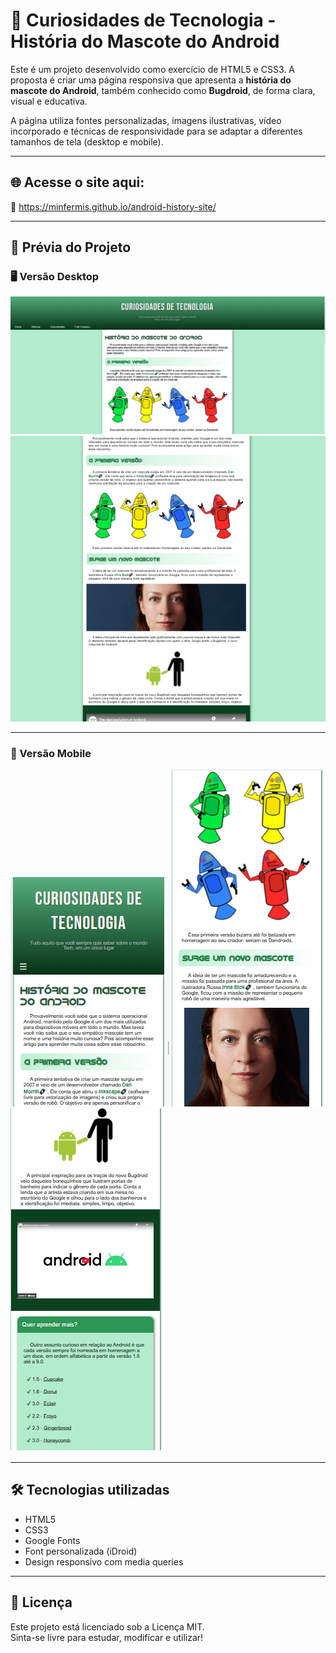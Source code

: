 # 🧠 Curiosidades de Tecnologia - História do Mascote do Android

Este é um projeto desenvolvido como exercício de HTML5 e CSS3. A proposta é criar uma página responsiva que apresenta a **história do mascote do Android**, também conhecido como **Bugdroid**, de forma clara, visual e educativa.

A página utiliza fontes personalizadas, imagens ilustrativas, vídeo incorporado e técnicas de responsividade para se adaptar a diferentes tamanhos de tela (desktop e mobile).

---

## 🌐 Acesse o site aqui:
🔗 https://minfermis.github.io/android-history-site/

---

## 📸 Prévia do Projeto

### 🖥️ Versão Desktop
![Versão Desktop](imagens/desktop01.png)
![Versão Desktop](imagens/desktop02.png)

---

### 📱 Versão Mobile
![Mobile 1](imagens/cel01.png)
![Mobile 2](imagens/cel02.png)
![Mobile 3](imagens/cel03.png)

---

## 🛠️ Tecnologias utilizadas

- HTML5
- CSS3
- Google Fonts
- Font personalizada (iDroid)
- Design responsivo com media queries

---

## 📄 Licença

Este projeto está licenciado sob a Licença MIT.  
Sinta-se livre para estudar, modificar e utilizar!

